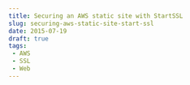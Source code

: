 ```yaml
---
title: Securing an AWS static site with StartSSL
slug: securing-aws-static-site-start-ssl
date: 2015-07-19
draft: true
tags:
 - AWS
 - SSL
 - Web
---
```


